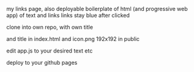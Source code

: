 my links page, also deployable boilerplate of html (and progressive web app) of text and links
links stay blue after clicked

clone into own repo, with own title

and title in index.html
and icon.png 192x192 in public

edit app.js to your desired text etc

deploy to your github pages